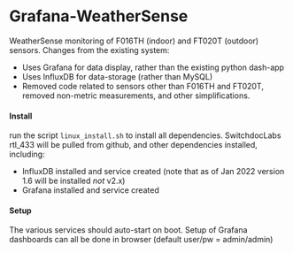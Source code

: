 # Grafana-WeatherSense

WeatherSense monitoring of F016TH (indoor) and FT020T (outdoor) sensors. Changes from the existing system:
- Uses Grafana for data display, rather than the existing python dash-app
- Uses InfluxDB for data-storage (rather than MySQL)
- Removed code related to sensors other than F016TH and FT020T, removed non-metric measurements, and other simplifications.

#### Install

run the script `linux_install.sh` to install all dependencies. SwitchdocLabs rtl_433 will be pulled from github, and other dependencies installed, including:
- InfluxDB installed and service created (note that as of Jan 2022 version 1.6 will be installed _not_ v2.x)
- Grafana installed and service created


#### Setup

The various services should auto-start on boot. Setup of Grafana dashboards can all be done in browser (default user/pw = admin/admin)
